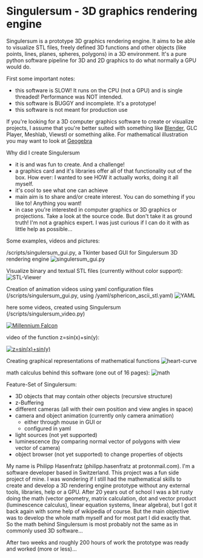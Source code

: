 # Singulersum - 3D graphics rendering engine

Singulersum is a prototype 3D graphics rendering engine. It aims to be able to visualize STL files, freely defined 3D functions and other objects (like points, lines, planes, spheres, polygons) in a 3D environment. It's a pure python software pipeline for 3D and 2D graphics to do what normally a GPU would do.

First some important notes:
 * this software is SLOW! It runs on the CPU (not a GPU) and is single threaded! Performance was NOT intended.
 * this software is BUGGY and incomplete. It's a prototype!
 * this software is not meant for production use

If you're looking for a 3D computer graphics software to create or visualize projects, I assume that you're better suited with something like [Blender](https://www.blender.org/), GLC Player, Meshlab, Viewstl or something alike. For mathematical illustration you may want to look at [Geogebra](https://www.geogebra.org/)

Why did I create Singulersum
 * it is and was fun to create. And a challenge!
 * a graphics card and it's libraries offer all of that functionality out of the box. How ever: I wanted to see HOW it actually works, doing it all myself.
 * it's cool to see what one can achieve
 * main aim is to share and/or create interest. You can do something if you like to! Anything you want!
 * in case you're interested in computer graphics or 3D graphics or projections. Take a look at the source code. But don't take it as ground truth! I'm not a graphics expert. I was just curious if I can do it with as little help as possible...

Some examples, videos and pictures:

/scripts/singulersum_gui.py, a Tkinter based GUI for Singulersum 3D rendering engine
![singulersum_gui.py](/docs/singulersum_gui_lo.png)

Visualize binary and textual STL files (currently without color support):
![STL-Viewer](/docs/falcon_lo.png)

Creation of animation videos using yaml configuration files (/scripts/singulersum_gui.py, using /yaml/sphericon_ascii_stl.yaml)
![YAML](/docs/yaml_lo.png)

here some videos, created using Singulersum (/scripts/singulersum_video.py)

[![Millennium Falcon](https://img.youtube.com/vi/CSX7vUux068/0.jpg)](https://www.youtube.com/watch?v=CSX7vUux068)

video of the function z=sin(x)+sin(y):

[![z=sin(x)+sin(y)](https://img.youtube.com/vi/QPDUIITXlK4/0.jpg)](https://www.youtube.com/watch?v=QPDUIITXlK4)

Creating graphical representations of mathematical functions
![heart-curve](/docs/heart_lo.png)

math calculus behind this software (one out of 16 pages):
![math](/docs/original_note_example_lo.jpg)

Feature-Set of Singulersum:
 * 3D objects that may contain other objects (recursive structure)
 * z-Buffering
 * different cameras (all with their own position and view angles in space)
 * camera and object animation (currently only camera animation)
   * either through mouse in GUI or
   * configured in yaml
 * light sources (not yet supported)
 * luminescence (by comparing normal vector of polygons with view vector of camera)
 * object browser (not yet supported) to change properties of objects

My name is Philipp Hasenfratz (philipp.hasenfratz at protonmail.com). I'm a software developer based in Switzerland. This project was a fun side project of mine. I was wondering if I still had the mathematical skills to create and develop a 3D rendering engine prototype without any external tools, libraries, help or a GPU.
After 20 years out of school I was a bit rusty doing the math (vector geometry, matrix calculation, dot and vector product (luminescence calculus), linear equation systems, linear algebra), but I got it back again with some help of wikipedia of course. But the main objective was to develop the whole math myself and for most part I did exactly that. So the math behind Singulersum is most probably not the same as in commonly used 3D software...

After two weeks and roughly 200 hours of work the prototype was ready and worked (more or less)...
